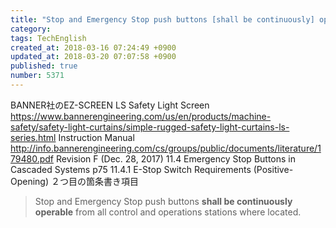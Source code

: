 ```yaml
---
title: "Stop and Emergency Stop push buttons [shall be continuously] operable from all control and operations stations where located."
category: 
tags: TechEnglish
created_at: 2018-03-16 07:24:49 +0900
updated_at: 2018-03-20 07:07:58 +0900
published: true
number: 5371
---
```


BANNER社のEZ-SCREEN LS Safety Light Screen
https://www.bannerengineering.com/us/en/products/machine-safety/safety-light-curtains/simple-rugged-safety-light-curtains-ls-series.html
Instruction Manual
http://info.bannerengineering.com/cs/groups/public/documents/literature/179480.pdf
Revision F (Dec. 28, 2017)
11.4 Emergency Stop Buttons in Cascaded Systems
p75
11.4.1 E-Stop Switch Requirements (Positive-Opening)
２つ目の箇条書き項目

> Stop and Emergency Stop push buttons **shall be continuously operable** from all control and operations stations where located.


